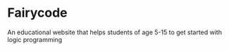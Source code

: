 Fairycode
=========

An educational website that helps students of age 5-15 to get started with logic programming
